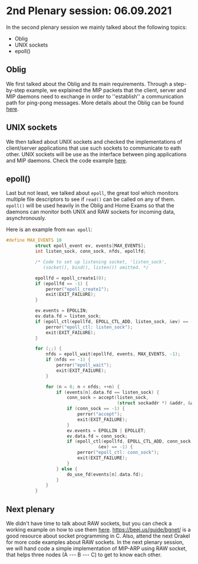# 2nd Plenary session: 06.09.2021 #

In the second plenary session we mainly talked about the following topics:

* Oblig
* UNIX sockets
* epoll()

## Oblig ##

We first talked about the Oblig and its main requirements. Through a
step-by-step example, we explained the MIP packets that the
client, server and MIP daemons need to exchange in order to ''establish'' a
communication path for ping-pong messages. More details about
the Oblig can be found
[here](https://www.uio.no/studier/emner/matnat/ifi/IN3230/h21/oblig/).

## UNIX sockets ##

We then talked about UNIX sockets and checked the implementations of
client/server applications that use such sockets to communicate to eath other.
UNIX sockets will be use as the interface between ping applications and MIP
daemons. Check the code example
[here](https://github.com/kr1stj0n/plenaries-in3230-h21/tree/main/p2_06-09-2021/unix_sockets).

## epoll() ##

Last but not least, we talked about `epoll`, the great tool which monitors
multiple file descriptors to see if `read()` can be called on any of them.
`epoll()` will be used heavily in the Oblig and Home Exams so that the daemons
can monitor both UNIX and RAW sockets for incoming data, asynchronously.

Here is an example from `man epoll`:

```c
#define MAX_EVENTS 10
           struct epoll_event ev, events[MAX_EVENTS];
           int listen_sock, conn_sock, nfds, epollfd;

           /* Code to set up listening socket, 'listen_sock',
              (socket(), bind(), listen()) omitted. */

           epollfd = epoll_create1(0);
           if (epollfd == -1) {
               perror("epoll_create1");
               exit(EXIT_FAILURE);
           }

           ev.events = EPOLLIN;
           ev.data.fd = listen_sock;
           if (epoll_ctl(epollfd, EPOLL_CTL_ADD, listen_sock, &ev) == -1) {
               perror("epoll_ctl: listen_sock");
               exit(EXIT_FAILURE);
           }

           for (;;) {
               nfds = epoll_wait(epollfd, events, MAX_EVENTS, -1);
               if (nfds == -1) {
                   perror("epoll_wait");
                   exit(EXIT_FAILURE);
               }

               for (n = 0; n < nfds; ++n) {
                   if (events[n].data.fd == listen_sock) {
                       conn_sock = accept(listen_sock,
                                          (struct sockaddr *) &addr, &addrlen);
                       if (conn_sock == -1) {
                           perror("accept");
                           exit(EXIT_FAILURE);
                       }
                       ev.events = EPOLLIN | EPOLLET;
                       ev.data.fd = conn_sock;
                       if (epoll_ctl(epollfd, EPOLL_CTL_ADD, conn_sock,
                                   &ev) == -1) {
                           perror("epoll_ctl: conn_sock");
                           exit(EXIT_FAILURE);
                       }
                   } else {
                       do_use_fd(events[n].data.fd);
                   }
               }
           }
```

## Next plenary ##

We didn't have time to talk about RAW sockets, but you can check a working
example on how to use them
[here](https://github.com/kr1stj0n/plenaries-in3230-h21/tree/main/p2_06-09-2021/raw_sockets).
https://beej.us/guide/bgnet/ is a good resource about socket programming in C.
Also, attend the next Orakel for more code examples about RAW sockets.  In the
next plenary session, we will hand code a simple implementation of MIP-ARP using
RAW socket, that helps three nodes (A --- B --- C) to get to know each other.

